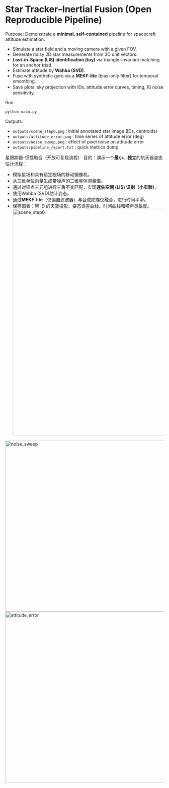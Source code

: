 # Star Tracker–Inertial Fusion (Open Reproducible Pipeline)
Purpose: Demonstrate a **minimal, self-contained** pipeline for spacecraft attitude estimation:
- Simulate a star field and a moving camera with a given FOV.
- Generate noisy 2D star measurements from 3D unit vectors.
- **Lost-in-Space (LIS) identification (toy)** via triangle-invariant matching for an anchor triad.
- Estimate attitude by **Wahba (SVD)**.
- Fuse with synthetic gyro via a **MEKF-lite** (bias-only filter) for temporal smoothing.
- Save plots: sky projection with IDs, attitude error curves, timing, 和 noise sensitivity.

Run:
```bash
python main.py
```
Outputs:
- `outputs/scene_step0.png` : initial annotated star image (IDs, centroids)
- `outputs/attitude_error.png` : time series of attitude error (deg)
- `outputs/noise_sweep.png`   : effect of pixel noise on attitude error
- `outputs/pipeline_report.txt` : quick metrics dump
  
星跟踪器-惯性融合（开放可复现流程）
目的：演示一个**最小、独立**的航天器姿态估计流程：
- 模拟星场和具有给定视场的移动摄像机。
- 从三维单位向量生成带噪声的二维星体测量值。
- 通过对锚点三元组进行三角不变匹配，实现**迷失空间 (LIS) 识别（小实验）**。
- 使用Wahba (SVD)估计姿态。
- 通过**MEKF-lite**（仅偏置滤波器）与合成陀螺仪融合，进行时间平滑。
- 保存图表：带 ID 的天空投影、姿态误差曲线、时间曲线和噪声灵敏度。<img width="960" height="720" alt="scene_step0" src="https://github.com/user-attachments/assets/9c64ca68-833a-4990-8053-981b29a2960d" />
<img width="884" height="544" alt="noise_sweep" src="https://github.com/user-attachments/assets/bd112702-ea99-4512-9945-a362838b9cfd" />
<img width="1020" height="544" alt="attitude_error" src="https://github.com/user-attachments/assets/66f8de5d-15a7-477a-8b76-84418485f11b" />
